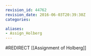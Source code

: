 ```yaml
---
revision_id: 44762
revision_date: 2016-06-03T20:39:30Z
categories:

aliases:
- Assign_Holberg
---
```


#REDIRECT [[Assignment of Holberg]]